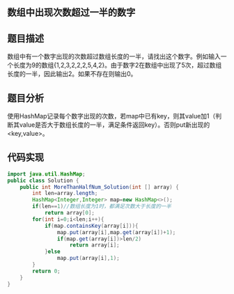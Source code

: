 ## 数组中出现次数超过一半的数字 
## 题目描述 
数组中有一个数字出现的次数超过数组长度的一半，请找出这个数字。例如输入一个长度为9的数组{1,2,3,2,2,2,5,4,2}。由于数字2在数组中出现了5次，超过数组长度的一半，因此输出2。如果不存在则输出0。  
## 题目分析  
使用HashMap记录每个数字出现的次数，若map中已有key，则其value加1（判断其value是否大于数组长度的一半，满足条件返回key）。否则put新出现的<key,value>。
## 代码实现  
```Java 
import java.util.HashMap;
public class Solution {
    public int MoreThanHalfNum_Solution(int [] array) {
        int len=array.length;
        HashMap<Integer,Integer> map=new HashMap<>();
        if(len==1)//数组长度为1时，都满足次数大于长度的一半
            return array[0];
        for(int i=0;i<len;i++){
            if(map.containsKey(array[i])){
                map.put(array[i],map.get(array[i])+1);
                if(map.get(array[i])>len/2)
                    return array[i];
            }else
                map.put(array[i],1);
        }
        return 0;
    }
}
```
